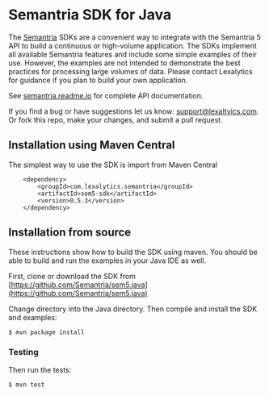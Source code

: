 # Semantria SDK for Java

The [Semantria](https://www.lexalytics.com/semantria) SDKs are a convenient way to integrate with the Semantria 5 API to build a continuous or high-volume application. The SDKs implement all available Semantria features and include some simple examples of their use. However, the examples are not intended to demonstrate the best practices for processing large volumes of data. Please contact Lexalytics for guidance if you plan to build your own application.

See [semantria.readme.io](https://semantria.readme.io/docs/) for complete API documentation.

If you find a bug or have suggestions let us know: support@lexaltyics.com. Or fork this repo, make your changes, and submit a pull request.

## Installation using Maven Central

The simplest way to use the SDK is import from Maven Central

        <dependency>
            <groupId>com.lexalytics.semantria</groupId>
            <artifactId>sem5-sdk</artifactId>
            <version>0.5.3</version>
        </dependency>

## Installation from source

These instructions show how to build the SDK using maven. You should be able to build and run the examples in your Java IDE as well.

First, clone or download the SDK from [https://github.com/Semantria/sem5.java](https://github.com/Semantria/sem5.java)

Change directory into the Java directory. Then compile and install the SDK and examples:

    $ mvn package install

### Testing

Then run the tests:

    $ mvn test

